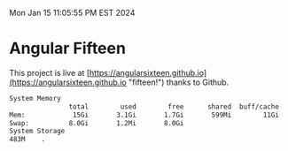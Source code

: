 Mon Jan 15 11:05:55 PM EST 2024

# Angular Fifteen


This project is live at [https://angularsixteen.github.io](https://angularsixteen.github.io "fifteen!") thanks to Github.

```bash
System Memory
               total        used        free      shared  buff/cache   available
Mem:            15Gi       3.1Gi       1.7Gi       599Mi        11Gi        12Gi
Swap:          8.0Gi       1.2Mi       8.0Gi
System Storage
483M	.
